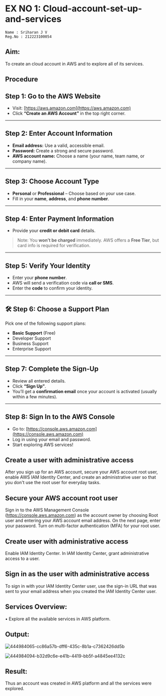 
# EX NO 1: Cloud-account-set-up-and-services
```
Name : Sriharan J V
Reg.No : 212223100054
```

## Aim:

To create an cloud account in AWS and to explore all of its services.

## Procedure

## Step 1: Go to the AWS Website

- Visit: [https://aws.amazon.com](https://aws.amazon.com)
- Click **“Create an AWS Account”** in the top right corner.

---

## Step 2: Enter Account Information

- **Email address:** Use a valid, accessible email.
- **Password:** Create a strong and secure password.
- **AWS account name:** Choose a name (your name, team name, or company name).

---

## Step 3: Choose Account Type

- **Personal** or **Professional** – Choose based on your use case.
- Fill in your **name**, **address**, and **phone number**.

---

## Step 4: Enter Payment Information

- Provide your **credit or debit card** details.

> Note: You **won’t be charged** immediately. AWS offers a **Free Tier**, but card info is required for verification.

---

## Step 5: Verify Your Identity

- Enter your **phone number**.
- AWS will send a verification code via **call or SMS**.
- Enter the **code** to confirm your identity.

---

## 🛠️ Step 6: Choose a Support Plan

Pick one of the following support plans:

- **Basic Support** (Free) 
- Developer Support
- Business Support
- Enterprise Support

---

## Step 7: Complete the Sign-Up

- Review all entered details.
- Click **“Sign Up”**.
- You’ll get a **confirmation email** once your account is activated (usually within a few minutes).

---

## Step 8: Sign In to the AWS Console

- Go to: [https://console.aws.amazon.com](https://console.aws.amazon.com)
- Log in using your email and password.
- Start exploring AWS services!


## Create a user with administrative access
After you sign up for an AWS account, secure your AWS account root user, enable AWS IAM Identity Center, and create an administrative user so that you don't use the root user for everyday tasks.

## Secure your AWS account root user
Sign in to the AWS Management Console (https://console.aws.amazon.com) as the account owner by choosing Root user and entering your AWS account email address. On the next page, enter your password. Turn on multi-factor authentication (MFA) for your root user.

## Create user with administrative access
Enable IAM Identity Center. In IAM Identity Center, grant administrative access to a user.

## Sign in as the user with administrative access
To sign in with your IAM Identity Center user, use the sign-in URL that was sent to your email address when you created the IAM Identity Center user.

## Services Overview:
• Explore all the available services in AWS platform.

## Output:

![444984065-cc86a57b-dff6-435c-8b1a-c7362426dd5b](https://github.com/user-attachments/assets/757fe975-c878-4455-968c-03e9ee47d241)

![444984094-b32d9c6e-e41b-4419-bb5f-a4845ee4132c](https://github.com/user-attachments/assets/7f89cbf3-0cce-43de-8044-d450b337af99)

## Result:

Thus an account was created in AWS platform and all the services were explored.



